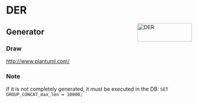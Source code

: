 # DER

<img src="https://online.visual-paradigm.com/repository/images/73785425-47d6-4273-8b89-b2b9622af30f.png" align="right" alt="DER" width="148" height="50">

## Generator

### Draw

http://www.plantuml.com/

### Note

If it is not completely generated, it must be executed in the DB: `SET GROUP_CONCAT_max_len = 10000;`
